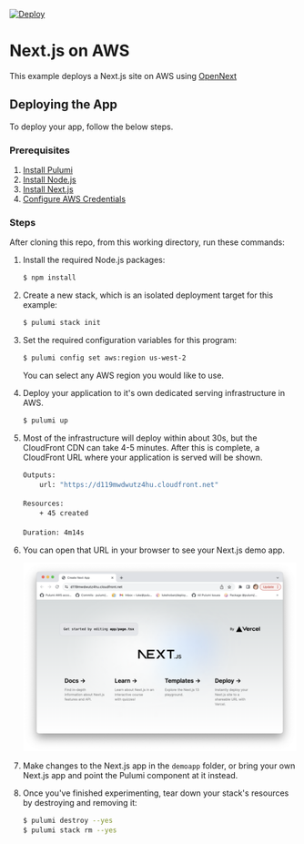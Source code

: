 [![Deploy](https://get.pulumi.com/new/button.svg)](https://app.pulumi.com/new?template=https://github.com/pulumi/examples/blob/master/aws-ts-nextjs/README.md)

# Next.js on AWS

This example deploys a Next.js site on AWS using [OpenNext](https://open-next.js.org/)

## Deploying the App

To deploy your app, follow the below steps.

### Prerequisites

1. [Install Pulumi](https://www.pulumi.com/docs/get-started/install/)
2. [Install Node.js](https://nodejs.org/en/download/)
2. [Install Next.js](https://nextjs.org/docs/getting-started/installation)
3. [Configure AWS Credentials](https://www.pulumi.com/registry/packages/aws/installation-configuration/)

### Steps

After cloning this repo, from this working directory, run these commands:

1. Install the required Node.js packages:

    ```bash
    $ npm install
    ```

2. Create a new stack, which is an isolated deployment target for this example:

    ```bash
    $ pulumi stack init
    ```

3. Set the required configuration variables for this program:

    ```bash
    $ pulumi config set aws:region us-west-2
    ```

   You can select any AWS region you would like to use.

4. Deploy your application to it's own dedicated serving infrastructure in AWS.

    ```bash
    $ pulumi up
    ```

5. Most of the infrastructure will deploy within about 30s, but the CloudFront CDN can take 4-5 minutes.  After this is complete, a CloudFront URL where your application is served will be shown.
   

    ```bash    
    Outputs:
        url: "https://d119mwdwutz4hu.cloudfront.net"

    Resources:
        + 45 created

    Duration: 4m14s
    ```

6. You can open that URL in your browser to see your Next.js demo app.

    ![Screenshot of demo app](screenshot.png)

7. Make changes to the Next.js app in the `demoapp` folder, or bring your own Next.js app and point the Pulumi component at it instead.  

8. Once you've finished experimenting, tear down your stack's resources by destroying and removing it:

    ```bash
    $ pulumi destroy --yes
    $ pulumi stack rm --yes
    ```
